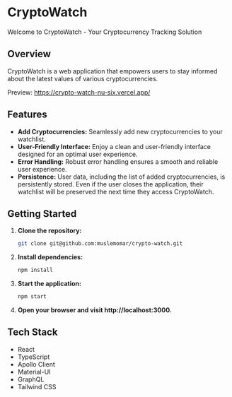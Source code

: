 # CryptoWatch

Welcome to CryptoWatch - Your Cryptocurrency Tracking Solution

## Overview

CryptoWatch is a web application that empowers users to stay informed about the latest values of various cryptocurrencies.

Preview: https://crypto-watch-nu-six.vercel.app/

## Features

- **Add Cryptocurrencies:** Seamlessly add new cryptocurrencies to your watchlist.
- **User-Friendly Interface:** Enjoy a clean and user-friendly interface designed for an optimal user experience.
- **Error Handling:** Robust error handling ensures a smooth and reliable user experience.
- **Persistence:** User data, including the list of added cryptocurrencies, is persistently stored. Even if the user closes the application, their watchlist will be preserved the next time they access CryptoWatch.

## Getting Started

1. **Clone the repository:**

   ```bash
   git clone git@github.com:muslemomar/crypto-watch.git
   ```

2. **Install dependencies:**

   ```bash
   npm install
   ```

3. **Start the application:**

   ```bash
   npm start
   ```

4. **Open your browser and visit http://localhost:3000.**

## Tech Stack

- React
- TypeScript
- Apollo Client
- Material-UI
- GraphQL
- Tailwind CSS
